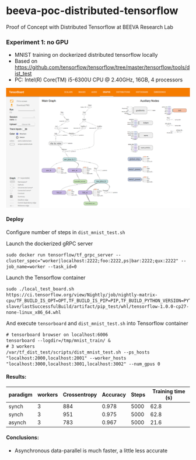# beeva-poc-distributed-tensorflow
Proof of Concept with Distributed Tensorflow at BEEVA Research Lab

### Experiment 1: no GPU

* MNIST training on dockerized distributed tensorflow locally
* Based on https://github.com/tensorflow/tensorflow/tree/master/tensorflow/tools/dist_test
* PC: Intel(R) Core(TM) i5-6300U CPU @ 2.40GHz, 16GB, 4 processors

![Tensorboard](/images/tensorboard_mnist.png)

#### Deploy

Configure number of steps in `dist_mnist_test.sh`

Launch the dockerized gRPC server
```
sudo docker run tensorflow/tf_grpc_server --cluster_spec="worker|localhost:2222;foo:2222,ps|bar:2222;qux:2222" --job_name=worker --task_id=0
```
Launch the Tensorflow container
```
sudo ./local_test_board.sh https://ci.tensorflow.org/view/Nightly/job/nightly-matrix-cpu/TF_BUILD_IS_OPT=OPT,TF_BUILD_IS_PIP=PIP,TF_BUILD_PYTHON_VERSION=PYTHON2,label=cpu-slave/lastSuccessfulBuild/artifact/pip_test/whl/tensorflow-1.0.0-cp27-none-linux_x86_64.whl
```
And execute `tensorboard` and `dist_mnist_test.sh` into Tensorflow container
```
# tensorboard browser on localhost:6006
tensorboard --logdir=/tmp/mnist_train/ &
# 3 workers
/var/tf_dist_test/scripts/dist_mnist_test.sh --ps_hosts "localhost:2000,localhost:2001" --worker_hosts "localhost:3000,localhost:3001,localhost:3002" --num_gpus 0
```

#### Results:

| paradigm | workers | Crossentropy | Accuracy | Steps | Training time (s)
| --- | --- | --- | --- | --- | ---
| synch | 3 | 884 | 0.978 | 5000 | 62.8
| synch | 3 | 951 | 0.975 | 5000 | 62.8
| asynch | 3 | 783 | 0.967 | 5000 | 21.6


#### Conclusions: 
* Asynchronous data-parallel is much faster, a little less accurate

